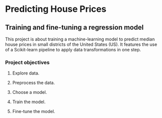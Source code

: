 # Predicting House Prices

## Training and fine-tuning a regression model

This project is about training a machine-learning model to predict median house prices in small districts of the United States (US). It features the use of a Scikit-learn pipeline to apply data transformations in one&nbsp;step.

### Project objectives

1. Explore data.

2. Preprocess the data.

3. Choose a model.

4. Train the model.

5. Fine-tune the model.
